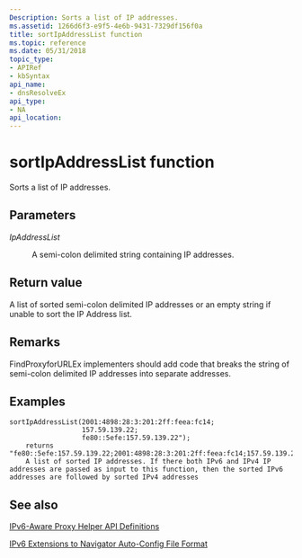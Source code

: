 ```yaml
---
Description: Sorts a list of IP addresses.
ms.assetid: 1266d6f3-e9f5-4e6b-9431-7329df156f0a
title: sortIpAddressList function
ms.topic: reference
ms.date: 05/31/2018
topic_type: 
- APIRef
- kbSyntax
api_name: 
- dnsResolveEx
api_type: 
- NA
api_location: 
---
```


# sortIpAddressList function

Sorts a list of IP addresses.

## Parameters

<dl> <dt>

*IpAddressList* 
</dt> <dd>

A semi-colon delimited string containing IP addresses.

</dd> </dl>

## Return value

A list of sorted semi-colon delimited IP addresses or an empty string if unable to sort the IP Address list.

## Remarks

FindProxyforURLEx implementers should add code that breaks the string of semi-colon delimited IP addresses into separate addresses.

## Examples

``` syntax
sortIpAddressList(2001:4898:28:3:201:2ff:feea:fc14; 
                  157.59.139.22; 
                  fe80::5efe:157.59.139.22");
    returns "fe80::5efe:157.59.139.22;2001:4898:28:3:201:2ff:feea:fc14;157.59.139.22" 
    A list of sorted IP addresses. If there both IPv6 and IPv4 IP addresses are passed as input to this function, then the sorted IPv6 addresses are followed by sorted IPv4 addresses
```

## See also

<dl> <dt>

[IPv6-Aware Proxy Helper API Definitions](ipv6-aware-proxy-helper-api-definitions.md)
</dt> <dt>

[IPv6 Extensions to Navigator Auto-Config File Format](ipv6-extensions-to-navigator-auto-config-file-format.md)
</dt> </dl>

 

 



